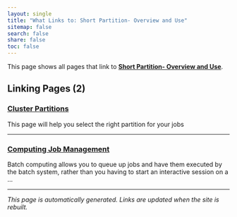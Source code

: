 ```yaml
---
layout: single
title: "What Links to: Short Partition- Overview and Use"
sitemap: false
search: false
share: false
toc: false
---
```


This page shows all pages that link to **[Short Partition- Overview and Use](/compdemos/gizmo_short_partition/)**.

## Linking Pages (2)

### [Cluster Partitions](/compdemos/gizmo_partition_index/)

This page will help you select the right partition for your jobs

---

### [Computing Job Management](/scicomputing/compute_jobs/)

Batch computing allows you to queue up jobs and have them executed by the batch system, rather than you having to start an interactive session on a ...

---


*This page is automatically generated. Links are updated when the site is rebuilt.*
